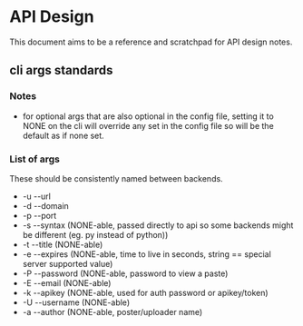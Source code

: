 

# API Design

This document aims to be a reference and scratchpad for API design notes.


## cli args standards

### Notes

- for optional args that are also optional in the config file, setting it to
  NONE on the cli will override any set in the config file so will be the
  default as if none set.

### List of args

These should be consistently named between backends.

* -u --url
* -d --domain
* -p --port
* -s --syntax (NONE-able, passed directly to api so some backends might be
  different (eg. py instead of python))
* -t --title (NONE-able)
* -e --expires (NONE-able, time to live in seconds, string == special server supported value)
* -P --password (NONE-able, password to view a paste)
* -E --email (NONE-able)
* -k --apikey (NONE-able, used for auth password or apikey/token)
* -U --username (NONE-able)
* -a --author (NONE-able, poster/uploader name)
